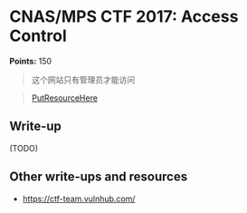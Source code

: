 # CNAS/MPS CTF 2017: Access Control 

**Points:** 150

> 这个网站只有管理员才能访问

> [PutResourceHere](PutResourceHere)  

## Write-up

(TODO)

## Other write-ups and resources

* <https://ctf-team.vulnhub.com/>

